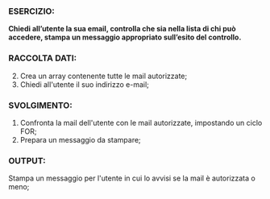 ### ESERCIZIO: 

**Chiedi all’utente la sua email,
controlla che sia nella lista di chi può accedere,
stampa un messaggio appropriato sull’esito del controllo.**

### RACCOLTA DATI:

2. Crea un array contenente tutte le mail autorizzate;
1. Chiedi all'utente il suo indirizzo e-mail;

### SVOLGIMENTO:

1. Confronta la mail dell'utente con le mail autorizzate, impostando un ciclo FOR;
2. Prepara un messaggio da stampare;

### OUTPUT: 

Stampa un messaggio per l'utente in cui lo avvisi se la mail è autorizzata o meno;